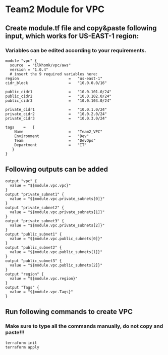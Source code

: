 # Team2 Module for VPC
## Create module.tf file and copy&paste following input, which works for US-EAST-1 region:

### Variables can be edited according to your requirements.
```
module "vpc" {
  source  = "ilkhomk/vpc/aws"
  version = "1.0.4"
  # insert the 9 required variables here:
region                      =   "us-east-1"
cidr_block                  =   "10.0.0.0/16"

public_cidr1                =   "10.0.101.0/24"
public_cidr2                =   "10.0.102.0/24"
public_cidr3                =   "10.0.103.0/24"

private_cidr1               =   "10.0.1.0/24"
private_cidr2               =   "10.0.2.0/24"
private_cidr3               =   "10.0.3.0/24"

tags    =   {
    Name                    =   "Team2_VPC"
    Environment             =   "Dev"
    Team                    =   "DevOps"
    Department              =   "IT"
   }
}
```
## Following outputs can be added
```
output "vpc" {
  value = "${module.vpc.vpc}"
}
output "private_subnet1" {
  value = "${module.vpc.private_subnets[0]}"
}
output "private_subnet2" {
  value = "${module.vpc.private_subnets[1]}"
}
output "private_subnet3" {
  value = "${module.vpc.private_subnets[2]}"
}
output "public_subnet1" {
  value = "${module.vpc.public_subnets[0]}"
}
output "public_subnet2" {
  value = "${module.vpc.public_subnets[1]}"
}
output "public_subnet3" {
  value = "${module.vpc.public_subnets[2]}"
}
output "region" {
  value = "${module.vpc.region}"
}
output "Tags" {
  value = "${module.vpc.Tags}"
}
```
## Run following commands to create VPC
### Make sure to type all the commands manually, do not copy and paste!!!
```
terraform init
terraform apply
```

